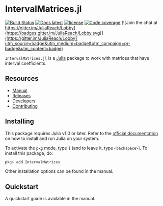 # IntervalMatrices.jl

[![Build Status](https://travis-ci.org/JuliaReach/IntervalMatrices.jl.svg?branch=master)](https://travis-ci.org/JuliaReach/IntervalMatrices.jl)
[![Docs latest](https://img.shields.io/badge/docs-latest-blue.svg)](http://juliareach.github.io/IntervalMatrices.jl/latest/)
[![license](https://img.shields.io/github/license/mashape/apistatus.svg?maxAge=2592000)](https://github.com/JuliaReach/IntervalMatrices.jl/blob/master/LICENSE)
[![Code coverage](http://codecov.io/github/JuliaReach/IntervalMatrices.jl/coverage.svg?branch=master)](https://codecov.io/github/JuliaReach/IntervalMatrices.jl?branch=master)
[![Join the chat at https://gitter.im/JuliaReach/Lobby](https://badges.gitter.im/JuliaReach/Lobby.svg)](https://gitter.im/JuliaReach/Lobby?utm_source=badge&utm_medium=badge&utm_campaign=pr-badge&utm_content=badge)

`IntervalMatrices.jl` is a [Julia](http://julialang.org) package to work with
matrices that have interval coefficients.

## Resources

- [Manual](http://juliareach.github.io/IntervalMatrices.jl/latest/)
- [Releases](https://github.com/JuliaReach/IntervalMatrices.jl/releases)
- [Developers](https://juliareach.github.io/IntervalMatrices.jl/latest/about/#Credits-1)
- [Contributing](https://juliareach.github.io/IntervalMatrices.jl/latest/about/#Contributing-1)

## Installing

This package requires Julia v1.0 or later. Refer to the
[official documentation](https://julialang.org/downloads) on how to install and
run Julia on your system.

To activate the `pkg` mode, type `]` (and to leave it, type `<backspace>`). To
install this package, do:

```julia
pkg> add IntervalMatrices
```

Other installation options can be found in the manual.

## Quickstart

A quickstart guide is available in the manual.
